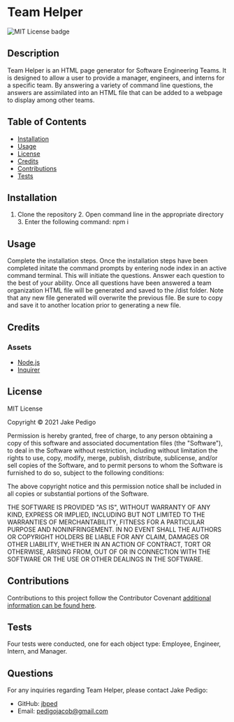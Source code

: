 
# Team Helper
![MIT License badge](https://img.shields.io/badge/license-MIT_License-green)
## Description
Team Helper is an HTML page generator for Software Engineering Teams. It is designed to allow a user to provide a manager, engineers, and interns for a specific team. By answering a variety of command line questions, the answers are assimilated into an HTML file that can be added to a webpage to display among other teams.

## Table of Contents
* [Installation](#installation)
* [Usage](#usage)
* [License](#license)
* [Credits](#credits)
* [Contributions](#contributions)
* [Tests](#tests)

## Installation
1. Clone the repository 2. Open command line in the appropriate directory 3. Enter the following command: npm i

## Usage
Complete the installation steps. Once the installation steps have been completed initate the command prompts by entering node index in an active command terminal. This will initiate the questions. Answer each question to the best of your ability. Once all questions have been answered a team organization HTML file will be generated and saved to the /dist folder. Note that any new file generated will overwrite the previous file. Be sure to copy and save it to another location prior to generating a new file.

## Credits
### Assets
* [Node.js](https://nodejs.org/en/)
* [Inquirer](https://www.npmjs.com/package/inquirer)
        
## License

MIT License

Copyright &copy; 2021 Jake Pedigo

Permission is hereby granted, free of charge, to any person obtaining a copy of this software and associated documentation files (the "Software"), to deal in the Software without restriction, including without limitation the rights to use, copy, modify, merge, publish, distribute, sublicense, and/or sell copies of the Software, and to permit persons to whom the Software is furnished to do so, subject to the following conditions:

The above copyright notice and this permission notice shall be included in all copies or substantial portions of the Software.

THE SOFTWARE IS PROVIDED "AS IS", WITHOUT WARRANTY OF ANY KIND, EXPRESS OR IMPLIED, INCLUDING BUT NOT LIMITED TO THE WARRANTIES OF MERCHANTABILITY, FITNESS FOR A PARTICULAR PURPOSE AND NONINFRINGEMENT. IN NO EVENT SHALL THE AUTHORS OR COPYRIGHT HOLDERS BE LIABLE FOR ANY CLAIM, DAMAGES OR OTHER LIABILITY, WHETHER IN AN ACTION OF CONTRACT, TORT OR OTHERWISE, ARISING FROM, OUT OF OR IN CONNECTION WITH THE SOFTWARE OR THE USE OR OTHER DEALINGS IN THE SOFTWARE.

## Contributions
Contributions to this project follow the Contributor Covenant [additional information can be found here](https://www.contributor-covenant.org/version/2/0/code_of_conduct/).

## Tests
Four tests were conducted, one for each object type: Employee, Engineer, Intern, and Manager.
        
## Questions
For any inquiries regarding Team Helper, please contact Jake Pedigo:
* GitHub: [jbped](https://github.com/jbped)
* Email: <pedigojacob@gmail.com>

